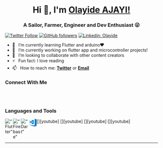 <h1 align="center"> Hi 👋, I'm <a href="https://twitter.com/ebena107">Olayide AJAYI!</a></h1>
<h3 align="center">A Sailor, Farmer, Engineer and Dev Enthusiast 😜</h3>


[![Twitter Follow](https://img.shields.io/twitter/follow/ebena107?color=1DA1F2&label=Followers&logo=twitter&style=for-the-badge)][twitter]
[![GitHub followers](https://img.shields.io/github/followers/ebena107?logo=GitHub&style=for-the-badge)][github]
[![Linkedin: Olayide](https://img.shields.io/badge/-CONNECT-blue?style=for-the-badge&logo=Linkedin&link=https://www.linkedin.com/in/olayide/)][linkedin]

- 🌱 &ensp;I’m currently learning Flutter and arduino❤️ 
- 🔭 &ensp;I’m currently working on flutter app and microcontroller projects!
- 👯 &ensp;I’m looking to collaborate with other content creators
- ⚡ &ensp;Fun fact: I love reading 
- 📫 &ensp;How to reach me: [**Twitter**][twitter] or [**Email**][email]

### Connect With Me




<br />
<br />

### Languages and Tools
[<img align="left" alt=“Flutter” width="26px" src="https://www.vectorlogo.zone/logos/flutterio/flutterio-icon.svg" />][youtube]
[<img align="left" alt=“Firebase” width="26px" src="https://www.vectorlogo.zone/logos/firebase/firebase-icon.svg" />][youtube]
[<img align="left" alt=“Dart” width="26px" src="https://www.vectorlogo.zone/logos/dartlang/dartlang-icon.svg" />][youtube]
[<img align="left" alt=“Github” width="26px" src="https://raw.githubusercontent.com/github/explore/80688e429a7d4ef2fca1e82350fe8e3517d3494d/topics/visual-studio-code/visual-studio-code.png" />][youtube]



<br />
<br />

---




[website]: https://blog.ebena.com.ng
[twitter]: https://twitter.com/ebena107
[linkedin]: https://linkedin.com/in/Olayide
[github]: https://github.com/ebena107
[instagram]: https://www.instagram.com/ebena107
[facebook]: https://www.facebook.com/olayide
[email]: mailto:ebena107@gmail.com